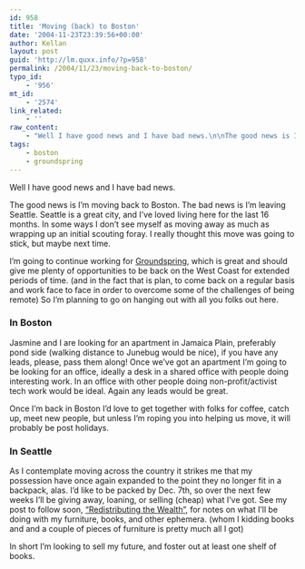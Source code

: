 ```yaml
---
id: 958
title: 'Moving (back) to Boston'
date: '2004-11-23T23:39:56+00:00'
author: Kellan
layout: post
guid: 'http://lm.quxx.info/?p=958'
permalink: /2004/11/23/moving-back-to-boston/
typo_id:
    - '956'
mt_id:
    - '2574'
link_related:
    - ''
raw_content:
    - "Well I have good news and I have bad news.\n\nThe good news is I\\'m moving back to Boston.  The bad news is I\\'m leaving Seattle.  Seattle is a great city, and I\\'ve loved living here for the last 16 months.  In some ways I don\\'t see myself as moving away as much as wrapping up an initial scouting foray.  I really thought this move was going to stick, but maybe next time.\n\nI\\'m going to continue working for <a href=\\\"http://groundspring.org\\\">Groundspring</a>, which is great and should give me plenty of opportunities to be back on the West Coast for extended periods of time. (and in the fact that is plan, to come back on a regular basis and work face to face in order to overcome some of the challenges of being remote)  So I\\'m planning to go on hanging out with all you folks out here.\n\n<h3>In Boston</h3>Jasmine and I are looking for an apartment in Jamaica Plain, preferably pond side (walking distance to Junebug would be nice), if you have any leads, please, pass them along!\n\nOnce we\\'ve got an apartment I\\'m going to be looking for an office, ideally a desk in a shared office with people doing interesting work.  In an office with other people doing non-profit/activist tech work would be ideal.  Again any leads would be great.\n\nOnce I\\'m back in Boston I\\'d love to get together with folks for coffee, catch up, meet new people, but unless I\\'m roping you into helping us move, it will probably be post holidays.\n\n<h3>In Seattle</h3>As I contemplate moving across the country it strikes me that my possession have once again expanded to the point they no longer fit in a backpack, alas.  I\\'d like to be packed by Dec. 7th, so over the next few weeks I\\'ll be giving away, loaning, or selling (cheap) what I\\'ve got.\n\nSee my post to follow soon, <a href=\\\"http://laughingmeme.org/archives/002577.html#002577\\\">\\\"Redistributing the Wealth\\\"</a>, for notes on what I\\'ll be doing with my furniture, books, and other ephemera. (whom I kidding books and and a couple of pieces of furniture is pretty much all I got)\n\nIn short I\\'m looking to sell my future, and foster out at least one shelf of books."
tags:
    - boston
    - groundspring
---
```


Well I have good news and I have bad news.

The good news is I’m moving back to Boston. The bad news is I’m leaving Seattle. Seattle is a great city, and I’ve loved living here for the last 16 months. In some ways I don’t see myself as moving away as much as wrapping up an initial scouting foray. I really thought this move was going to stick, but maybe next time.

I’m going to continue working for [Groundspring](http://groundspring.org), which is great and should give me plenty of opportunities to be back on the West Coast for extended periods of time. (and in the fact that is plan, to come back on a regular basis and work face to face in order to overcome some of the challenges of being remote) So I’m planning to go on hanging out with all you folks out here.

### In Boston

Jasmine and I are looking for an apartment in Jamaica Plain, preferably pond side (walking distance to Junebug would be nice), if you have any leads, please, pass them along! Once we’ve got an apartment I’m going to be looking for an office, ideally a desk in a shared office with people doing interesting work. In an office with other people doing non-profit/activist tech work would be ideal. Again any leads would be great.

Once I’m back in Boston I’d love to get together with folks for coffee, catch up, meet new people, but unless I’m roping you into helping us move, it will probably be post holidays.

### In Seattle

As I contemplate moving across the country it strikes me that my possession have once again expanded to the point they no longer fit in a backpack, alas. I’d like to be packed by Dec. 7th, so over the next few weeks I’ll be giving away, loaning, or selling (cheap) what I’ve got. See my post to follow soon, [“Redistributing the Wealth”](http://laughingmeme.org/archives/002577.html#002577), for notes on what I’ll be doing with my furniture, books, and other ephemera. (whom I kidding books and and a couple of pieces of furniture is pretty much all I got)

In short I’m looking to sell my future, and foster out at least one shelf of books.
